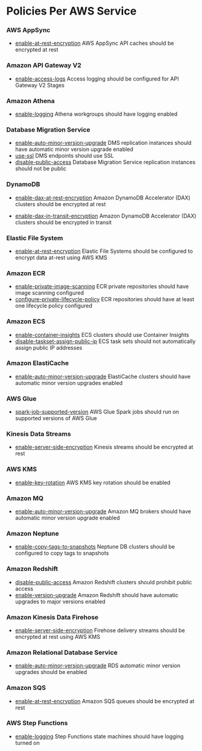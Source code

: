 # Policies Per AWS Service

### AWS AppSync
- [enable-at-rest-encryption](./policies/appsync-enable-at-rest-encryption.md) AWS AppSync API caches should be encrypted at rest

### Amazon API Gateway V2
- [enable-access-logs](./policies/apigatewayv2-enable-access-logs.md) Access logging should be configured for API Gateway V2 Stages

### Amazon Athena
- [enable-logging](./policies/athena-enable-logging.md) Athena workgroups should have logging enabled

### Database Migration Service
- [enable-auto-minor-version-upgrade](./policies/dms-enable-auto-minor-version-upgrade.md) DMS replication instances should have automatic minor version upgrade enabled
- [use-ssl](./policies/dms-use-ssl.md) DMS endpoints should use SSL
- [disable-public-access](./policies/dms-disable-public-access.md) Database Migration Service replication instances should not be public

### DynamoDB
- [enable-dax-at-rest-encryption](./policies/dynamodb-dax-enable-in-transit-encryption.md) Amazon DynamoDB Accelerator (DAX) clusters should be encrypted at rest

- [enable-dax-in-transit-encryption](./policies/dynamodb-dax-enable-in-transit-encryption.md) Amazon DynamoDB Accelerator (DAX) clusters should be encrypted in transit

### Elastic File System
- [enable-at-rest-encryption](./policies/efs-enable-at-rest-encryption.md) Elastic File Systems should be configured to encrypt data at-rest using AWS KMS

### Amazon ECR
- [enable-private-image-scanning](./policies/ecr-enable-private-image-scanning.md) ECR private repositories should have image scanning configured
- [configure-private-lifecycle-policy](./policies/ecr-configure-private-lifecycle-policy.md) ECR repositories should have at least one lifecycle policy configured

### Amazon ECS
- [enable-container-insights](./policies/ecs-enable-container-insights.md) ECS clusters should use Container Insights
- [disable-taskset-assign-public-ip](./policies/ecs-disable-taskset-assign-public-ip.md) ECS task sets should not automatically assign public IP addresses

### Amazon ElastiCache
- [enable-auto-minor-version-upgrade](./policies/elasticache-enable-auto-minor-version-upgrade.md) ElastiCache clusters should have automatic minor version upgrades enabled

### AWS Glue
- [spark-job-supported-version](./policies/glue-spark-job-supported-version.md) AWS Glue Spark jobs should run on supported versions of AWS Glue

### Kinesis Data Streams
- [enable-server-side-encryption](./policies/kinesis-enable-server-side-encryption.md) Kinesis streams should be encrypted at rest

### AWS KMS
- [enable-key-rotation](./policies/kms-enable-key-rotation.md) AWS KMS key rotation should be enabled

### Amazon MQ
- [enable-auto-minor-version-upgrade](./policies/mq-enable-auto-minor-version-upgrade.md) Amazon MQ brokers should have automatic minor version upgrade enabled

### Amazon Neptune
- [enable-copy-tags-to-snapshots](./policies/neptune-enable-copy-tags-to-snapshots.md) Neptune DB clusters should be configured to copy tags to snapshots

### Amazon Redshift
- [disable-public-access](./policies/redshift-disable-public-access.md) Amazon Redshift clusters should prohibit public access
- [enable-version-upgrade](./policies/redshift-enable-version-upgrade.md) Amazon Redshift should have automatic upgrades to major versions enabled

### Amazon Kinesis Data Firehose
- [enable-server-side-encryption](./policies/firehose-enable-server-side-encryption.md) Firehose delivery streams should be encrypted at rest using AWS KMS

### Amazon Relational Database Service
- [enable-auto-minor-version-upgrade](./policies/rds-enable-auto-minor-version-upgrade.md) RDS automatic minor version upgrades should be enabled

### Amazon SQS
- [enable-at-rest-encryption](./policies/sqs-enable-at-rest-encryption.md) Amazon SQS queues should be encrypted at rest

### AWS Step Functions
- [enable-logging](./policies/enable-logging.md) Step Functions state machines should have logging turned on
